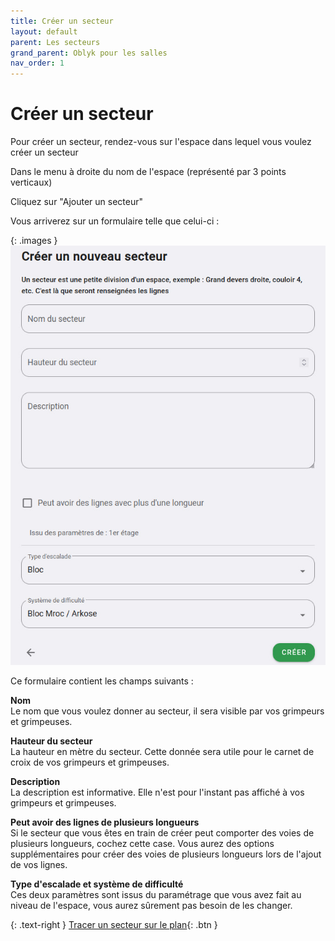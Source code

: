 ```yaml
---
title: Créer un secteur
layout: default
parent: Les secteurs
grand_parent: Oblyk pour les salles
nav_order: 1
---
```


# Créer un secteur

Pour créer un secteur, rendez-vous sur l'espace dans lequel vous voulez créer un secteur

Dans le menu à droite du nom de l'espace (représenté par 3 points verticaux)

Cliquez sur "Ajouter un secteur"

Vous arriverez sur un formulaire telle que celui-ci :

{: .images }
[![Ajouter un secteur](../../../assets/images/creer-un-secteur_desktop.jpg)](../../../assets/images/creer-un-secteur_desktop.jpg)

Ce formulaire contient les champs suivants :

**Nom**  
Le nom que vous voulez donner au secteur, il sera visible par vos grimpeurs et grimpeuses.

**Hauteur du secteur**  
La hauteur en mètre du secteur. Cette donnée sera utile pour le carnet de croix de vos grimpeurs et grimpeuses.

**Description**  
La description est informative. Elle n'est pour l'instant pas affiché à vos grimpeurs et grimpeuses.

**Peut avoir des lignes de plusieurs longueurs**  
Si le secteur que vous êtes en train de créer peut comporter des voies de plusieurs longueurs, cochez cette case. Vous aurez des options supplémentaires pour créer des voies de plusieurs longueurs lors de l'ajout de vos lignes. 

**Type d'escalade et système de difficulté**  
Ces deux paramètres sont issus du paramétrage que vous avez fait au niveau de l'espace, vous aurez sûrement pas besoin de les changer.

{: .text-right }
[Tracer un secteur sur le plan](tracer-un-secteur-sur-le-plan){: .btn }